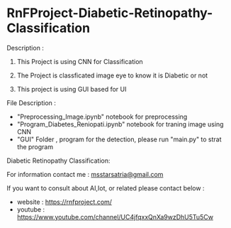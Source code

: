 # RnFProject-Diabetic-Retinopathy-Classification

Description : 
1. This Project is using CNN for Classification

2. The Project is classficated image eye to know it is Diabetic or not

3. This project is using GUI based for UI

File Description :
- "Preprocessing_Image.ipynb" notebook for preprocessing 
- "Program_Diabetes_Reniopati.ipynb" notebook for traning image using CNN
- "GUI" Folder , program for the detection, please run "main.py" to strat the program

Diabetic Retinopathy Classification:



For information contact me : msstarsatria@gmail.com

If you want to consult about AI,Iot, or related please contact below :
- website : https://rnfproject.com/ 
- youtube : https://www.youtube.com/channel/UC4jfqxxQnXa9wzDhU5Tu5Cw
